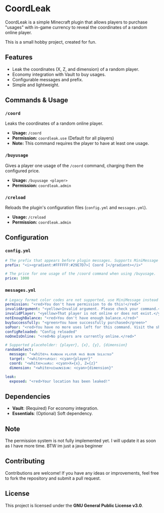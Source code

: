 # CoordLeak

CoordLeak is a simple Minecraft plugin that allows players to purchase "usages" with in-game currency to reveal the coordinates of a random online player.

This is a small hobby project, created for fun.

## Features

*   Leak the coordinates (X, Z, and dimension) of a random player.
*   Economy integration with Vault to buy usages.
*   Configurable messages and prefix.
*   Simple and lightweight.

## Commands & Usage

### `/coord`
Leaks the coordinates of a random online player.
*   **Usage:** `/coord`
*   **Permission:** `coordleak.use` (Default for all players)
*   **Note:** This command requires the player to have at least one usage.

### `/buyusage`
Gives a player one usage of the `/coord` command, charging them the configured price.
*   **Usage:** `/buyusage <player>`
*   **Permission:** `coordleak.admin`

### `/creload`
Reloads the plugin's configuration files (`config.yml` and `messages.yml`).
*   **Usage:** `/creload`
*   **Permission:** `coordleak.admin`

## Configuration

### `config.yml`
```yaml
# The prefix that appears before plugin messages. Supports MiniMessage format.
prefix: "<i><gradient:#FFFFFF:#29E7D7>[ Coord ]</gradient></i>"

# The price for one usage of the /coord command when using /buyusage.
price: 1000
```

### `messages.yml`
```yaml
# Legacy format color codes are not supported, use MiniMessage instead
permission: "<red>You don't have permission to do this!</red>"
invalidArgument: "<yellow>Invalid argument. Please check your command.</yellow>"
invalidPlayer: "<yellow>That player is not online or does not exist.</yellow>"
notEnoughBalance: "<red>You don't have enough balance.</red>"
buySuccessfully: "<green>You have successfully purchased</green>"
soPoor: "<red>You have no more uses left for this command. Visit the shop to get more!</red>"
configReloaded: "Config reloaded"
noOneIsOnline: "<red>No players are currently online.</red>"

# Supported placeholder: {player}, {x}, {y}, {dimension}
randomSelect:
  message: "<white>ᴀ ʀᴀɴᴅᴏᴍ ᴘʟᴀʏᴇʀ ʜᴀѕ ʙᴇᴇɴ ѕᴇʟᴇᴄᴛᴇᴅ"
  target: "<white>ᴛᴀʀɢᴇᴛ: <cyan>{player}"
  coord: "<white>ᴄᴏᴏʀᴅ: <cyan>X={x}, Z={z}"
  dimension: "<white>ᴅɪᴍᴇɴѕɪᴏɴ: <cyan>{dimension}"

leak:
  exposed: "<red>Your location has been leaked!"
```

## Dependencies

*   **Vault**: (Required) For economy integration.
*   **Essentials**: (Optional) Soft dependency.

## Note

The permission system is not fully implemented yet. I will update it as soon as I have more time.
BTW im just a java beginner

## Contributing

Contributions are welcome! If you have any ideas or improvements, feel free to fork the repository and submit a pull request.

## License

This project is licensed under the **GNU General Public License v3.0**.
